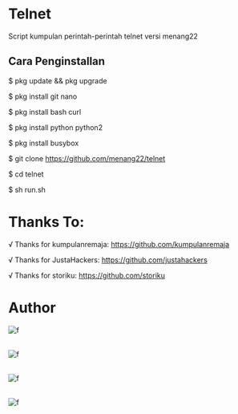 # Telnet
Script kumpulan perintah-perintah telnet versi menang22

## Cara Penginstallan

$ pkg update && pkg upgrade

$ pkg install git nano

$ pkg install bash curl

$ pkg install python python2

$ pkg install busybox

$ git clone https://github.com/menang22/telnet

$ cd telnet

$ sh run.sh

# Thanks To:

√ Thanks for kumpulanremaja: https://github.com/kumpulanremaja

√ Thanks for JustaHackers: https://github.com/justahackers

√ Thanks for storiku: https://github.com/storiku

# Author
![f](https://avatars.githubusercontent.com/u/47746718?s=400&u=4c26336a3e568cfe89ef1c7dc0478326254597e9&v=4.jpg)
<br/><br/>

![f](https://avatars.githubusercontent.com/u/47444671?s=400&u=83c7fc5758e32de702b35d6e9b8ce9eec9500b60&v=4.jpg) 
<br/><br/>

![f](https://avatars.githubusercontent.com/u/50206225?s=400&v=4.jpg) 
<br/><br/>

![f](https://avatars.githubusercontent.com/u/76223089?s=400&u=c005e296ac5abeca2f006fe3765aee58d62c5ef4&v=4.jpg)
<br/><br/>
